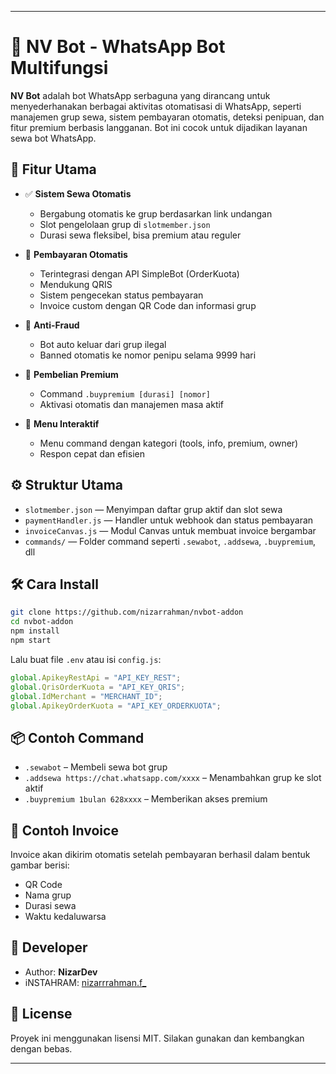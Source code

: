 
---

# 🤖 NV Bot - WhatsApp Bot Multifungsi

**NV Bot** adalah bot WhatsApp serbaguna yang dirancang untuk menyederhanakan berbagai aktivitas otomatisasi di WhatsApp, seperti manajemen grup sewa, sistem pembayaran otomatis, deteksi penipuan, dan fitur premium berbasis langganan. Bot ini cocok untuk dijadikan layanan sewa bot WhatsApp.

## 🚀 Fitur Utama

- ✅ **Sistem Sewa Otomatis**
  - Bergabung otomatis ke grup berdasarkan link undangan
  - Slot pengelolaan grup di `slotmember.json`
  - Durasi sewa fleksibel, bisa premium atau reguler

- 💸 **Pembayaran Otomatis**
  - Terintegrasi dengan API SimpleBot (OrderKuota)
  - Mendukung QRIS
  - Sistem pengecekan status pembayaran
  - Invoice custom dengan QR Code dan informasi grup

- 🚫 **Anti-Fraud**
  - Bot auto keluar dari grup ilegal
  - Banned otomatis ke nomor penipu selama 9999 hari

- 🛒 **Pembelian Premium**
  - Command `.buypremium [durasi] [nomor]`
  - Aktivasi otomatis dan manajemen masa aktif

- 📑 **Menu Interaktif**
  - Menu command dengan kategori (tools, info, premium, owner)
  - Respon cepat dan efisien

## ⚙️ Struktur Utama

- `slotmember.json` — Menyimpan daftar grup aktif dan slot sewa
- `paymentHandler.js` — Handler untuk webhook dan status pembayaran
- `invoiceCanvas.js` — Modul Canvas untuk membuat invoice bergambar
- `commands/` — Folder command seperti `.sewabot`, `.addsewa`, `.buypremium`, dll

## 🛠️ Cara Install

```bash
git clone https://github.com/nizarrahman/nvbot-addon
cd nvbot-addon
npm install
npm start
```

Lalu buat file `.env` atau isi `config.js`:

```js
global.ApikeyRestApi = "API_KEY_REST";
global.QrisOrderKuota = "API_KEY_QRIS";
global.IdMerchant = "MERCHANT_ID";
global.ApikeyOrderKuota = "API_KEY_ORDERKUOTA";
```

## 📦 Contoh Command

- `.sewabot` – Membeli sewa bot grup
- `.addsewa https://chat.whatsapp.com/xxxx` – Menambahkan grup ke slot aktif
- `.buypremium 1bulan 628xxxx` – Memberikan akses premium

## 📸 Contoh Invoice

Invoice akan dikirim otomatis setelah pembayaran berhasil dalam bentuk gambar berisi:
- QR Code
- Nama grup
- Durasi sewa
- Waktu kedaluwarsa

## 👤 Developer

- Author: **NizarDev**
- iNSTAHRAM: [nizarrrahman.f_](https://instagram.com/nizarrrahman.f_)

## 📄 License

Proyek ini menggunakan lisensi MIT. Silakan gunakan dan kembangkan dengan bebas.

---

